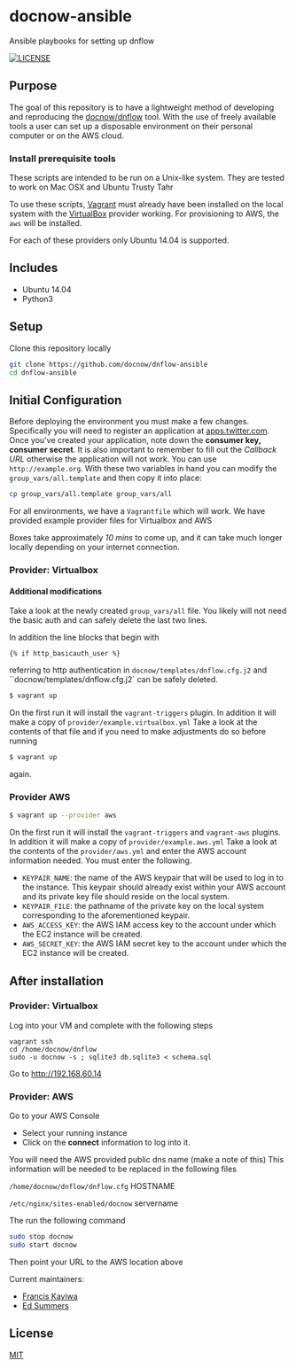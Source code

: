 # docnow-ansible
Ansible playbooks for setting up dnflow

[![LICENSE](https://img.shields.io/badge/license-MIT-blue.svg?style=flat-square)](./LICENSE)

## Purpose

The goal of this repository is to have a lightweight method of developing and reproducing the [docnow/dnflow](https://github.com/docnow/dnflow) tool. With the use of freely available tools a user can set up a disposable environment on their personal computer or on the AWS cloud.

### Install prerequisite tools 

These scripts are intended to be run on a Unix-like system. They are tested to work on Mac OSX and Ubuntu Trusty Tahr

To use these scripts, [Vagrant](https://vagrantup.com) must already have been installed on the local system with the [VirtualBox](https://virtualbox.org) provider working. For provisioning to AWS, the `aws` will be installed. 

For each of these providers only Ubuntu 14.04 is supported. 

## Includes

- Ubuntu 14.04
- Python3

## Setup

Clone this repository locally

```bash
git clone https://github.com/docnow/dnflow-ansible
cd dnflow-ansible
```


## Initial Configuration

Before deploying the environment you must make a few changes. Specifically you will need to register an application at [apps.twitter.com](https://apps.twitter.com). Once you've created your application, note down the **consumer key, consumer secret**. It is also important to remember to fill out the _Callback URL_ otherwise the application will not work. You can use `http://example.org`.  With these two variables in hand you can modify the `group_vars/all.template` and then copy it into place:

```bash
cp group_vars/all.template group_vars/all
```

For all environments, we have a `Vagrantfile` which will work. We have provided example provider files for Virtualbox and AWS


Boxes take approximately _10 mins_ to come up, and it can take much longer locally depending on your internet connection.

### Provider: Virtualbox

#### Additional modifications

Take a look at the newly created `group_vars/all` file. You likely will not need the basic auth and can safely delete the last two lines. 

In addition the line blocks that begin with 

```
{% if http_basicauth_user %}
```

referring to http authentication in `docnow/templates/dnflow.cfg.j2` and ``docnow/templates/dnflow.cfg.j2` can be safely deleted. 


```bash
$ vagrant up
```

On the first run it will install the `vagrant-triggers` plugin. In addition it will make a copy of `provider/example.virtualbox.yml` Take a look at the contents of that file and if you need to make adjustments do so before running


```bash
$ vagrant up
```

again.


### Provider AWS


```bash
$ vagrant up --provider aws
```
On the first run it will install the `vagrant-triggers` and `vagrant-aws` plugins. In addition it will make a copy of `provider/example.aws.yml` Take a look at the contents of the `provider/aws.yml` and enter the AWS account information needed. You must enter the following.

* `KEYPAIR_NAME`: the name of the AWS keypair that will be used to log in to the instance. This keypair should already exist within your AWS account and its private key file should reside on the local system.
* `KEYPAIR_FILE`: the pathname of the private key on the local system corresponding to the aforementioned keypair.
* `AWS_ACCESS_KEY`: the AWS IAM access key to the account under which the EC2 instance will be created.
* `AWS_SECRET_KEY`: the AWS IAM secret key to the account under which the EC2 instance will be created.


## After installation

### Provider: Virtualbox

Log into your VM and complete with the following steps


```
vagrant ssh
cd /home/docnow/dnflow
sudo -u docnow -s ; sqlite3 db.sqlite3 < schema.sql
```

Go to http://192.168.60.14


### Provider: AWS

Go to your AWS Console

* Select your running instance
* Click on the **connect** information to log into it.

You will need the AWS provided public dns name (make a note of this) This information will be needed to be replaced in the following files

`/home/docnow/dnflow/dnflow.cfg` HOSTNAME 

`/etc/nginx/sites-enabled/docnow` servername

The run the following command

```bash
sudo stop docnow
sudo start docnow
```

Then point your URL to the AWS location above

Current maintainers:

* [Francis Kayiwa](https://github.com/kayiwa)
* [Ed Summers](https://github.com/edsu)

## License

[MIT](https://opensource.org/licenses/MIT)
